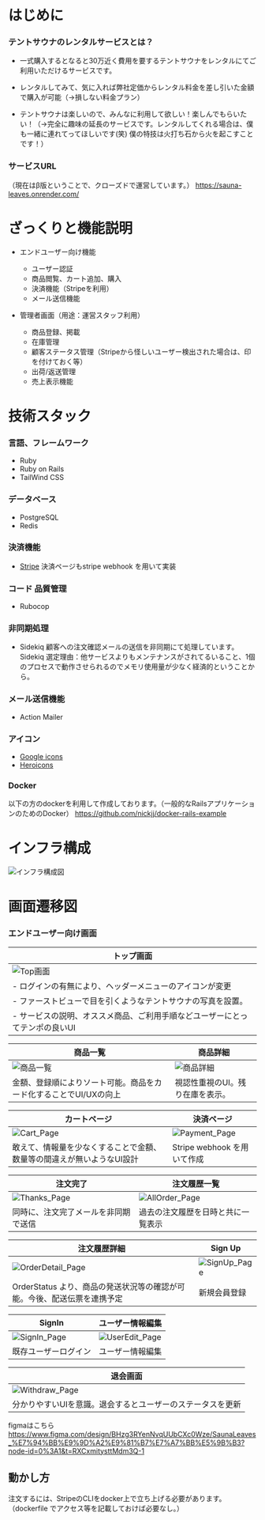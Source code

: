 # はじめに
### テントサウナのレンタルサービスとは？
- 一式購入するとなると30万近く費用を要するテントサウナをレンタルにてご利用いただけるサービスです。
- レンタルしてみて、気に入れば弊社定価からレンタル料金を差し引いた金額で購入が可能（→損しない料金プラン）

- テントサウナは楽しいので、みんなに利用して欲しい！楽しんでもらいたい！（→完全に趣味の延長のサービスです。レンタルしてくれる場合は、僕も一緒に連れてってほしいです(笑) 僕の特技は火打ち石から火を起こすことです！）

### サービスURL
（現在はβ版ということで、クローズドで運営しています。）
https://sauna-leaves.onrender.com/

# ざっくりと機能説明
- エンドユーザー向け機能
  - ユーザー認証
  - 商品閲覧、カート追加、購入
  - 決済機能（Stripeを利用）
  - メール送信機能

- 管理者画面（用途：運営スタッフ利用）
  - 商品登録、掲載
  - 在庫管理
  - 顧客ステータス管理（Stripeから怪しいユーザー検出された場合は、印を付けておく等）
  - 出荷/返送管理
  - 売上表示機能

# 技術スタック

### 言語、フレームワーク
- Ruby
- Ruby on Rails
- TailWind CSS

### データベース
- PostgreSQL
- Redis

### 決済機能
- [Stripe](https://stripe.com/docs/api)
 決済ページもstripe webhook を用いて実装

### コード 品質管理
- Rubocop

### 非同期処理
- Sidekiq
顧客への注文確認メールの送信を非同期にて処理しています。
Sidekiq 選定理由：他サービスよりもメンテナンスがされてるいること、1個のプロセスで動作させられるのでメモリ使用量が少なく経済的ということから。

### メール送信機能
- Action Mailer

### アイコン
- [Google icons](https://fonts.google.com/icons)
- [Heroicons](https://heroicons.com/)

### Docker
以下の方のdockerを利用して作成しております。（一般的なRailsアプリケーションのためのDocker）
https://github.com/nickjj/docker-rails-example

# インフラ構成
![インフラ構成図](https://github.com/user-attachments/assets/8f320a15-f9ca-446f-acdb-8bb2d00f35bb)

# 画面遷移図
### エンドユーザー向け画面
| トップ画面 | 
| ---- |
| ![Top画面](https://github.com/Yuutamu/Sauna-Leaves-forShare/assets/143495920/2987dae1-48ab-4f2c-bd39-a06d8315a67a) |
| - ログインの有無により、ヘッダーメニューのアイコンが変更 |
| - ファーストビューで目を引くようなテントサウナの写真を設置。 |
| - サービスの説明、オススメ商品、ご利用手順などユーザーにとってテンポの良いUI |

| 商品一覧 | 商品詳細 |
| ---- | ---- |
| ![商品一覧](https://github.com/Yuutamu/Sauna-Leaves-forShare/assets/143495920/97e86941-e678-447d-9aa2-3d9ee66d4963)| ![商品詳細](https://github.com/Yuutamu/Sauna-Leaves-forShare/assets/143495920/9862a88a-624d-48f6-920f-79982843756f) |
| 金額、登録順によりソート可能。商品をカード化することでUI/UXの向上 | 視認性重視のUI。残り在庫を表示。 |

| カートページ | 決済ページ |
| ---- | ---- |
| ![Cart_Page](https://github.com/Yuutamu/Sauna-Leaves-forShare/assets/143495920/a1bc44e1-f405-4058-b840-0ab09e8bfd87)| ![Payment_Page](https://github.com/Yuutamu/Sauna-Leaves-forShare/assets/143495920/163c3263-7bde-4e58-abb6-4c9a74c80ee1) |
| 敢えて、情報量を少なくすることで金額、数量等の間違えが無いようなUI設計 | Stripe webhook を用いて作成 |

| 注文完了 | 注文履歴一覧 |
| ---- | ---- |
| ![Thanks_Page](https://github.com/Yuutamu/Sauna-Leaves-forShare/assets/143495920/e7aa4e67-56b2-4be5-81f1-cd154549413b)| ![AllOrder_Page](https://github.com/Yuutamu/Sauna-Leaves-forShare/assets/143495920/61231f7a-1465-485e-a83b-8133f82bdf15) |
| 同時に、注文完了メールを非同期で送信 | 過去の注文履歴を日時と共に一覧表示 |

| 注文履歴詳細 | Sign Up |
| ---- | ---- |
| ![OrderDetail_Page](https://github.com/Yuutamu/Sauna-Leaves-forShare/assets/143495920/32def142-cbfa-4043-9834-967aad43ea16)| ![SignUp_Page](https://github.com/Yuutamu/Sauna-Leaves-forShare/assets/143495920/5d1ad1c4-5be5-4502-9ec2-02f90ac33b9e) |
| OrderStatus より、商品の発送状況等の確認が可能。今後、配送伝票を連携予定 | 新規会員登録 |

| SignIn | ユーザー情報編集 |
| ---- | ---- |
| ![SignIn_Page](https://github.com/Yuutamu/Sauna-Leaves-forShare/assets/143495920/351b02df-a5db-430f-b94e-6a8d13c16f49)| ![UserEdit_Page](https://github.com/Yuutamu/Sauna-Leaves-forShare/assets/143495920/992b66c5-dd2c-4d0d-b0b7-02353df24c68) |
| 既存ユーザーログイン | ユーザー情報編集 |

| 退会画面 |
| ---- |
| ![Withdraw_Page](https://github.com/Yuutamu/Sauna-Leaves-forShare/assets/143495920/d11bcd42-eee0-4a53-90de-29fbf89bce30) |
| 分かりやすいUIを意識。退会するとユーザーのステータスを更新 |


figmaはこちら
https://www.figma.com/design/BHzg3RYenNvqUUbCXc0Wze/SaunaLeaves_%E7%94%BB%E9%9D%A2%E9%81%B7%E7%A7%BB%E5%9B%B3?node-id=0%3A1&t=RXCxmitysttMdm3Q-1

## 動かし方
注文するには、StripeのCLIをdocker上で立ち上げる必要があります。
（dockerfile でアクセス等を記載しておけば必要なし。）
